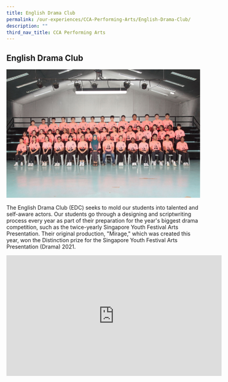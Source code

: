 ```yaml
---
title: English Drama Club
permalink: /our-experiences/CCA-Performing-Arts/English-Drama-Club/
description: ""
third_nav_title: CCA Performing Arts
---
```

## English Drama Club

![](/images/JSE%20-English%20Drama.jpg)

The English Drama Club (EDC) seeks to mold our students into talented and self-aware actors. Our students go through a designing and scriptwriting process every year as part of their preparation for the year's biggest drama competition, such as the twice-yearly Singapore Youth Festival Arts Presentation. Their original production, "Mirage," which was created this year, won the Distinction prize for the Singapore Youth Festival Arts Presentation (Drama) 2021.

<iframe width="560" height="315" src="https://www.youtube.com/embed/FdZCmqZAuFU" title="YouTube video player" frameborder="0" allow="accelerometer; autoplay; clipboard-write; encrypted-media; gyroscope; picture-in-picture; web-share" allowfullscreen></iframe>